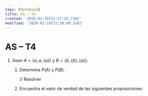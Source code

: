 ```yaml
---
tags: [Notebook]
title: AS – T4
created: '2020-02-19T22:27:25.738Z'
modified: '2020-02-19T22:38:00.318Z'
---
```


# AS – T4

1. Sean $A = \{a, \varnothing,\{\varnothing\}\}$ y $B = \{b, \{b\}, \{\varnothing\}\}$.
    1. Determina $P(A)$ y $P(B)$.
        
        // Resolver

    2. Encuentra el valor de verdad de las siguientes proposiciones:

